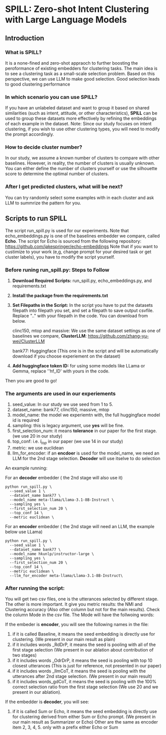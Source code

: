 

# SPILL: Zero-shot Intent Clustering with Large Language Models

## Introduction

### What is SPILL?
It is a none-fined and zero-shot appraoch to further boosting the peroformance of existing embedders for clustering tasks. The main idea is to see a clustering task as a small-scale selection problem. Based on this perspective, we can use LLM to make good selection. Good selection leads to good clustering performance

### In which scenario you can use SPILL?
If you have an unlabeled dataset and want to group it based on shared similarities (such as intent, attitude, or other characteristics), **SPILL** can be used to group these datasets more effectively by refining the embeddings of each example in the dataset. Note: Since our study focuses on intent clustering, if you wish to use other clustering types, you will need to modify the prompt accordingly.

### How to decide cluster number?
In our study, we assume a known number of clusters to compare with other baselines. However, in reality, the number of clusters is usually unknown. You can either define the number of clusters yourself or use the silhouette score to determine the optimal number of clusters.

### After I get predicted clusters, what will be next?
You can try randomly select some examples with in each cluster and ask LLM to summrize the pattern for you.


## Scripts to run SPILL

The script run_spill.py is used for our experiments. Note that echo_embeddings.py is one of the baselines embedder we compare, called **Echo**. The script for Echo is sourced from the following repository:
https://github.com/jakespringer/echo-embeddings
Note that if you want to custimize to your work (e,g, change prompt for your desired task or get cluster labels), you have to modify the script yourself.

### Before runing run_spill.py: Steps to Follow
1. **Download Required Scripts:** run_spill.py, echo_embeddings.py, and requirements.txt
2. **Install the package from the requirements.txt**
3. **Set Filepaths in the Script:** In the script you have to put the datasets filepath into filepath you set, and set a filepath to save output csvfile. Replace ".." with your filepath in the code.
You can download from below. 
    
    clinc150, mtop and massive: We use the same dataset settings as one of baselines we compare, **ClusterLLM**: https://github.com/zhang-yu-wei/ClusterLLM

    bank77: Huggingface (This one is in the script and will be automatically download if you choose experiement on the dataset)
    
4. **Add huggingface token ID:** for using some models like LLama or Gemma, replace ''hf_ID' with yours in the code.


Then you are good to go!



### The arguments are used in our experiements
1. seed_value: In our study we use seed from 1 to 5.
2. dataset_name: bank77, clinc150, massive, mtop 
3. model_name: the model we experiemtn with, the full huggingface model id is required
4. sampling: this is legacy argument, use **yes** will be fine.
5. first_selection_num: it means **tolerance** in our paper for the first stage. (we use 20 in our study)
6. top_conf: i.e. $l_{top}$ in our paper (we use 14 in our study)
7. metric: we use euclidean
8. llm_for_encoder: if an **encdoer** is used for the model_name, we need an LLM for the 2nd stage selection. **Decoder** will use itselve to do selection


An example running:

For an **decoder** embedder ( the 2nd stage will also use it)

    python run_spill.py \
      --seed_value 1 \
      --dataset_name bank77 \
      --model_name meta-llama/Llama-3.1-8B-Instruct \
      --sampling yes \
      --first_selection_num 20 \
      --top_conf 14 \
      --metric euclidean \
      
For an **encoder** embedder ( the 2nd stage will need an LLM, the example below use LLama)

    python run_spill.py \
      --seed_value 1 \
      --dataset_name bank77 \
      --model_name hkunlp/instructor-large \
      --sampling yes \
      --first_selection_num 20 \
      --top_conf 14 \
      --metric euclidean \
      --llm_for_encoder meta-llama/Llama-3.1-8B-Instruct\

### After running the script: 
You will get two csv files, one is the utterances selected by different stage. The other is more important. It give you metric results: the NMI and Clustering accuracy (Also other column but not for the main results). Check the column Mode in the csv file. The Mode will have the follwoing words:

If the embeder is **encoder**, you will see the following names in the file:
1. if it is called Baseline, it means the seed embedding is directly use for clustering. (We present in our main result as plain)
2. if it includes words _RdDrP, it means the seed is pooling with all of the first stage selection (We present in our ablation about contribution of two stages)
3. if it includes words _OdrDrP, it means the seed is pooling with top 10 closest utterances (This is just for reference, not presented in our paper)
4. if it includes words _llmCoT, it means the seed is pooling with the utterances after 2nd stage selection. (We present in our main result)
5. if it includes words_gdCoT, it means the seed is pooling with the 100% correct selection ratio from the first stage selection (We use 20 and we present in our ablation).

If the embedder is **decoder**, you will see:
1. if it is called Sum or Echo, it means the seed embedding is directly use for clustering derived from either Sum or Echo prompt. (We present in our main result as Summarizer or Echo)
Other are the same as encoder item 2, 3, 4, 5. only with a prefix either Echo or Sum




